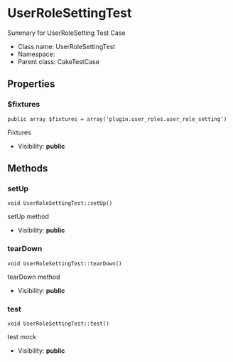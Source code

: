 UserRoleSettingTest
===============

Summary for UserRoleSetting Test Case




* Class name: UserRoleSettingTest
* Namespace: 
* Parent class: CakeTestCase





Properties
----------


### $fixtures

    public array $fixtures = array('plugin.user_roles.user_role_setting')

Fixtures



* Visibility: **public**


Methods
-------


### setUp

    void UserRoleSettingTest::setUp()

setUp method



* Visibility: **public**




### tearDown

    void UserRoleSettingTest::tearDown()

tearDown method



* Visibility: **public**




### test

    void UserRoleSettingTest::test()

test mock



* Visibility: **public**




